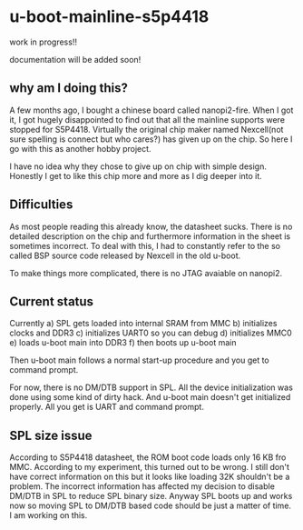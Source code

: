 # u-boot-mainline-s5p4418

work in progress!!

documentation will be added soon!

## why am I doing this?
A few months ago, I bought a chinese board called nanopi2-fire.
When I got it, I got hugely disappointed to find out that all the mainline supports
were stopped for S5P4418. Virtually the original chip maker named Nexcell(not sure spelling is connect but who cares?) 
has given up on the chip. So here I go with this as another hobby project.

I have no idea why they chose to give up on chip with simple design. Honestly I get to like this chip more and more as I dig deeper into it.

## Difficulties
As most people reading this already know, the datasheet sucks. There is no detailed description
on the chip and furthermore information in the sheet is sometimes incorrect.
To deal with this, I had to constantly refer to the so called BSP source code released by Nexcell in the old u-boot.

To make things more complicated, there is no JTAG avaiable on nanopi2.

## Current status
Currently
a) SPL gets loaded into internal SRAM from MMC
b) initializes clocks and DDR3
c) initializes UART0 so you can debug
d) initializes MMC0
e) loads u-boot main into DDR3
f) then boots up u-boot main

Then u-boot main follows a normal start-up procedure and you get to command prompt.

For now, there is no DM/DTB support in SPL. All the device initialization was done using some kind of dirty hack.
And u-boot main doesn't get initialized properly. All you get is UART and command prompt.

## SPL size issue
According to S5P4418 datasheet, the ROM boot code loads only 16 KB fro MMC. According to my experiment, this turned out to be wrong.
I still don't have correct information on this but it looks like loading 32K shouldn't be a problem.
The incorrect information has affected my decision to disable DM/DTB in SPL to reduce SPL binary size.
Anyway SPL boots up and works now so moving SPL to DM/DTB based code should be just a matter of time.
I am working on this.


